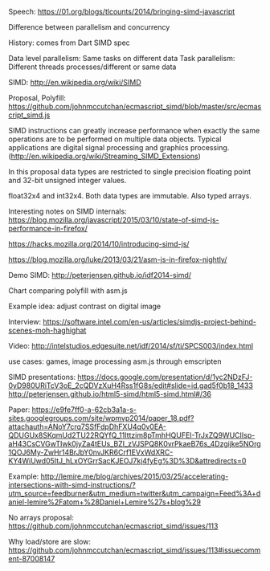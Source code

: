 Speech: https://01.org/blogs/tlcounts/2014/bringing-simd-javascript

Difference between parallelism and concurrency

History: comes from Dart SIMD spec

Data level parallelism: Same tasks on different data
Task parallelism: Different threads processes/different or same data

SIMD: http://en.wikipedia.org/wiki/SIMD

Proposal, Polyfill: https://github.com/johnmccutchan/ecmascript_simd/blob/master/src/ecmascript_simd.js

SIMD instructions can greatly increase performance when exactly the same operations are to be performed on multiple data objects. Typical applications are digital signal processing and graphics processing. (http://en.wikipedia.org/wiki/Streaming_SIMD_Extensions)

In this proposal data types are restricted to single precision floating point and 32-bit unsigned integer values.

float32x4 and int32x4. Both data types are immutable.
Also typed arrays.

Interesting notes on SIMD internals: https://blog.mozilla.org/javascript/2015/03/10/state-of-simd-js-performance-in-firefox/

https://hacks.mozilla.org/2014/10/introducing-simd-js/

https://blog.mozilla.org/luke/2013/03/21/asm-js-in-firefox-nightly/

Demo SIMD: http://peterjensen.github.io/idf2014-simd/

Chart comparing polyfill with asm.js

Example idea: adjust contrast on digital image

Interview: https://software.intel.com/en-us/articles/simdjs-project-behind-scenes-moh-haghighat

Video: http://intelstudios.edgesuite.net/idf/2014/sf/ti/SPCS003/index.html

use cases: games, image processing asm.js through emscripten

SIMD presentations: https://docs.google.com/presentation/d/1yc2NDzFJ-0yD980URiTcV3oE_2cQDVzXuH4Rss1fG8s/edit#slide=id.gad5f0b18_1433
http://peterjensen.github.io/html5-simd/html5-simd.html#/36

Paper: https://e9fe7ff0-a-62cb3a1a-s-sites.googlegroups.com/site/wpmvp2014/paper_18.pdf?attachauth=ANoY7crq7SSfFdpDhFXU4q0v0EA-QDUGUx8SKqmUd2TU22RQYfQ_11Ittzim8pTmhHQUFEI-TrJxZQ9WUCIIsp-aH43CsCVGwTIwk0jyZa4tEUs_BZI_zVJSPQ8K0vrPkaeB76s_4Dzgijke5NOrg1QOJ6My-ZwHr14BrJbY0nvJKR6Crf1EVxWdXRC-KY4WiUwd05ItJ_hLxOYGrrSacKJEOJ7kj4fyEg%3D%3D&attredirects=0

Example: http://lemire.me/blog/archives/2015/03/25/accelerating-intersections-with-simd-instructions/?utm_source=feedburner&utm_medium=twitter&utm_campaign=Feed%3A+daniel-lemire%2Fatom+%28Daniel+Lemire%27s+blog%29

No arrays proposal: https://github.com/johnmccutchan/ecmascript_simd/issues/113

Why load/store are slow: https://github.com/johnmccutchan/ecmascript_simd/issues/113#issuecomment-87008147